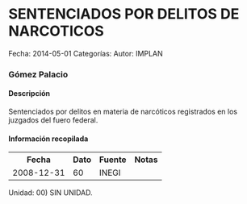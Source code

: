 SENTENCIADOS POR DELITOS DE NARCOTICOS
=====

Fecha: 2014-05-01
Categorías: 
Autor: IMPLAN

### Gómez Palacio

#### Descripción

Sentenciados por delitos en materia de narcóticos registrados en los juzgados del fuero federal.

#### Información recopilada

<table class="table table-hover table-bordered">
  <tr><th>Fecha</th><th>Dato</th><th>Fuente</th><th>Notas</th></tr>
  <tr><td>2008-12-31</td><td>60</td><td>INEGI</td><td></td></tr>
</table>

Unidad: 00) SIN UNIDAD.
